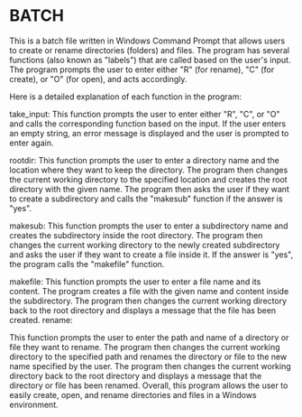 # BATCH

This is a batch file written in Windows Command Prompt that allows users to create or rename directories (folders) and files. The program has several functions (also known as "labels") that are called based on the user's input. The program prompts the user to enter either "R" (for rename), "C" (for create), or "O" (for open), and acts accordingly.

Here is a detailed explanation of each function in the program:

take_input:
This function prompts the user to enter either "R", "C", or "O" and calls the corresponding function based on the input.
If the user enters an empty string, an error message is displayed and the user is prompted to enter again.

rootdir:
This function prompts the user to enter a directory name and the location where they want to keep the directory.
The program then changes the current working directory to the specified location and creates the root directory with the given name.
The program then asks the user if they want to create a subdirectory and calls the "makesub" function if the answer is "yes".

makesub:
This function prompts the user to enter a subdirectory name and creates the subdirectory inside the root directory.
The program then changes the current working directory to the newly created subdirectory and asks the user if they want to create a file inside it.
If the answer is "yes", the program calls the "makefile" function.

makefile:
This function prompts the user to enter a file name and its content.
The program creates a file with the given name and content inside the subdirectory.
The program then changes the current working directory back to the root directory and displays a message that the file has been created.
rename:

This function prompts the user to enter the path and name of a directory or file they want to rename.
The program then changes the current working directory to the specified path and renames the directory or file to the new name specified by the user.
The program then changes the current working directory back to the root directory and displays a message that the directory or file has been renamed.
Overall, this program allows the user to easily create, open, and rename directories and files in a Windows environment.



